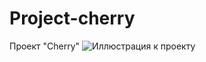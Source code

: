 # Project-cherry
Проект "Сherry"
![Иллюстрация к проекту](https://github.com/iLionL/Project-cherry/raw/master/images/cherry.psd)
